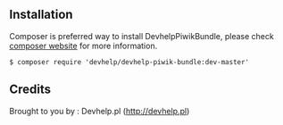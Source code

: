 ## Installation

Composer is preferred way to install DevhelpPiwikBundle, please check [composer website](http://getcomposer.org) for more information.

```
$ composer require 'devhelp/devhelp-piwik-bundle:dev-master'
```

## Credits

Brought to you by : Devhelp.pl (http://devhelp.pl)
